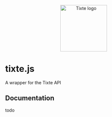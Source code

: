 <p align="center">
  <img src="https://tixte.com/static/media/logo_mark.d3b45ae2.png" width="150px" alt="Tixte logo">
</p>


# tixte.js

A wrapper for the Tixte API

## Documentation

todo
